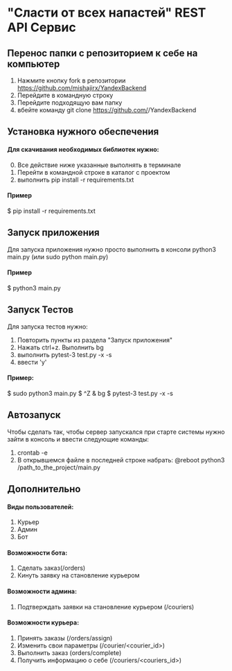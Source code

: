 # "Сласти от всех напастей" REST API Сервис #
## Перенос папки с репозиторием к себе на компьютер ##
1. Нажмите кнопку fork в репозитории https://github.com/mishajirx/YandexBackend
2. Перейдите в командную строку
3. Перейдите подходящую вам папку
4. вбейте команду git clone  https://github.com/<YourName>/YandexBackend

## Установка нужного обеспечения ##
#### Для скачивания необходимых библиотек нужно: ####
0. Все действие ниже указанные выполнять в терминале
1. Перейти в командной строке в каталог с проектом
2. выполнить pip install -r requirements.txt
#### Пример ####
$ pip install -r requirements.txt
## Запуск приложения ##
Для запуска приложения нужно просто выполнить в консоли
python3 main.py (или sudo python main.py)
#### Пример #### 
$ python3 main.py

## Запуск Тестов ##
Для запуска тестов нужно:
1. Повторить пункты из раздела "Запуск приложения"
2. Нажать ctrl+z. Выполнить bg
3. выполнить pytest-3 test.py -x -s
4. ввести 'y'
#### Пример: ####
$ sudo python3 main.py
$ ^Z
& bg
$ pytest-3 test.py -x -s

## Автозапуск ##
Чтобы сделать так, чтобы сервер запускался при старте 
системы нужно зайти в консоль и ввести следующие команды:
1. crontab -e
2. В открывшемся файле в последней строке набрать:
   @reboot python3 /path_to_the_project/main.py

## Дополнительно
#### Виды пользователей:
1. Курьер
2. Админ
3. Бот
#### Возможности бота:
1. Сделать заказ(/orders)
2. Кинуть заявку на становление курьером
#### Возможности админа:
1. Подтверждать заявки на становление курьером (/couriers)
#### Возможности курьера:
1. Принять заказы (/orders/assign)
2. Изменить свои параметры (/courier/<courier_id>)
3. Выполнить заказ (orders/complete)
4. Получить информацию о себе (/couriers/<couriers_id>)
